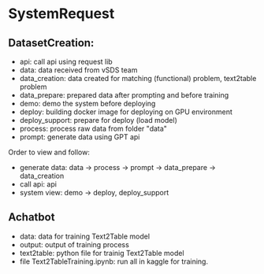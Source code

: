 # SystemRequest

## DatasetCreation:
* api: call api using request lib
* data: data received from vSDS team
* data_creation: data created for matching (functional) problem, text2table problem
* data_prepare: prepared data after prompting and before training
* demo: demo the system before deploying
* deploy: building docker image for deploying on GPU environment
* deploy_support: prepare for deploy (load model)
* process: process raw data from folder "data"
* prompt: generate data using GPT api

Order to view and follow: 
* generate data: data -> process -> prompt -> data_prepare -> data_creation
* call api: api
* system view: demo -> deploy, deploy_support

## Achatbot
* data: data for training Text2Table model
* output: output of training process
* text2table: python file for trainig Text2Table model
* file Text2TableTraining.ipynb: run all in kaggle for training.
